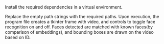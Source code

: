 Install the required dependencies in a virtual environment.

Replace the empty path strings with the required paths.
Upon execution, the program file creates a tkinter frame with video, and controls to toggle face recognition on and off.
Faces detected are matched with known faces(by comparison of embeddings), and bounding boxes are drawn on the video based on ID.
